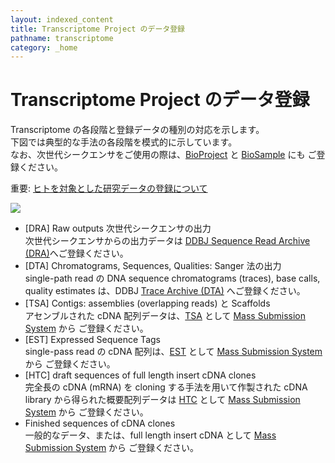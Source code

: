 ```yaml
---
layout: indexed_content
title: Transcriptome Project のデータ登録
pathname: transcriptome
category: _home
---
```


# Transcriptome Project のデータ登録

Transcriptome の各段階と登録データの種別の対応を示します。  
下図では典型的な手法の各段階を模式的に示しています。  
なお、次世代シークエンサをご使用の際は、[BioProject](/bioproject/index.html) と [BioSample](/biosample/index.html) にも ご登録ください。

<span class="bold">重要: </span>[ヒトを対象とした研究データの登録について](/policies.html#human)

<div class="genome_chart">

![](/images/ddbj/transcriptome.png)

</div>

<div class="genome_comment">

  - [DRA] Raw outputs 次世代シークエンサの出力  
    次世代シークエンサからの出力データは [DDBJ Sequence Read Archive (DRA)](/dra/index.html)へご登録ください。
  - [DTA] Chromatograms, Sequences, Qualities: Sanger 法の出力  
    single-path read の DNA sequence chromatograms (traces), base calls, quality estimates は、DDBJ [Trace Archive (DTA)](/dta/index.html) へご登録ください。
  - [TSA] Contigs: assemblies (overlapping reads) と Scaffolds  
    アセンブルされた cDNA 配列データは、[TSA](/ddbj/tsa.html) として [Mass Submission System](/ddbj/mss.html) から ご登録ください。
  - [EST] Expressed Sequence Tags  
    single-pass read の cDNA 配列は、[EST](/ddbj/est.html) として [Mass Submission System](/ddbj/mss.html) から ご登録ください。
  - [HTC] draft sequences of full length insert cDNA clones  
    完全長の cDNA (mRNA) を cloning する手法を用いて作製された cDNA library から得られた概要配列データは [HTC](/ddbj/htc.html) として [Mass Submission System](/ddbj/mss.html) から ご登録ください。
  - Finished sequences of cDNA clones  
    一般的なデータ、または、full length insert cDNA として [Mass Submission System](/ddbj/mss.html) から ご登録ください。

</div>
